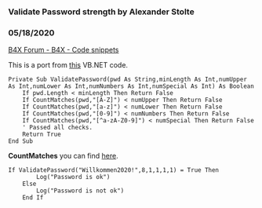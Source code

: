 ###  Validate Password strength by Alexander Stolte
### 05/18/2020
[B4X Forum - B4X - Code snippets](https://www.b4x.com/android/forum/threads/117907/)

This is a port from [this](https://docs.microsoft.com/de-de/dotnet/visual-basic/programming-guide/language-features/strings/walkthrough-validating-that-passwords-are-complex) VB.NET code.  

```B4X
Private Sub ValidatePassword(pwd As String,minLength As Int,numUpper As Int,numLower As Int,numNumbers As Int,numSpecial As Int) As Boolean     
    If pwd.Length < minLength Then Return False  
    If CountMatches(pwd,"[A-Z]") < numUpper Then Return False  
    If CountMatches(pwd,"[a-z]") < numLower Then Return False  
    If CountMatches(pwd,"[0-9]") < numNumbers Then Return False  
    If CountMatches(pwd,"[^a-zA-Z0-9]") < numSpecial Then Return False  
    ' Passed all checks.  
    Return True     
End Sub
```

  
**CountMatches** you can find [here](https://www.b4x.com/android/forum/threads/b4x-count-regex-matches.117906/#post-737742).  
  

```B4X
If ValidatePassword("Willkommen2020!",8,1,1,1,1) = True Then  
        Log("Password is ok")  
    Else  
        Log("Password is not ok")  
    End If
```